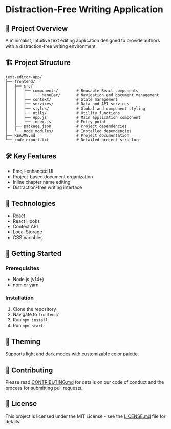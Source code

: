 # Distraction-Free Writing Application

## 🚀 Project Overview

A minimalist, intuitive text editing application designed to provide authors with a distraction-free writing environment.

## 🏗️ Project Structure

```
text-editor-app/
├── frontend/
│   ├── src/
│   │   ├── components/        # Reusable React components
│   │   │   └── MenuBar/       # Navigation and document management
│   │   ├── context/           # State management
│   │   ├── services/          # Data and API services
│   │   ├── styles/            # Global and component styling
│   │   ├── utils/             # Utility functions
│   │   ├── App.js             # Main application component
│   │   └── index.js           # Entry point
│   ├── package.json           # Project dependencies
│   └── node_modules/          # Installed dependencies
├── README.md                  # Project documentation
└── code_export.txt            # Detailed project structure
```

## 🛠️ Key Features

- Emoji-enhanced UI
- Project-based document organization
- Inline chapter name editing
- Distraction-free writing interface

## 🔧 Technologies

- React
- React Hooks
- Context API
- Local Storage
- CSS Variables

## 🚀 Getting Started

### Prerequisites

- Node.js (v14+)
- npm or yarn

### Installation

1. Clone the repository
2. Navigate to `frontend/`
3. Run `npm install`
4. Run `npm start`

## 🌈 Theming

Supports light and dark modes with customizable color palette.

## 🤝 Contributing

Please read [CONTRIBUTING.md](CONTRIBUTING.md) for details on our code of conduct and the process for submitting pull requests.

## 📝 License

This project is licensed under the MIT License - see the [LICENSE.md](LICENSE.md) file for details.
